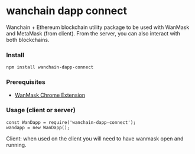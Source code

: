 # wanchain dapp connect

Wanchain + Ethereum blockchain utility package to be used with WanMask and MetaMask (from client). From the server, you can also interact with both blockchains.

### Install

```
npm install wanchain-dapp-connect

```

### Prerequisites

- <a href="https://chrome.google.com/webstore/detail/wanmask/omnkcjdohbnjfjmlaiboojplahajnenj?hl=fr">WanMask Chrome Extension</a>

### Usage (client or server)

```
const WanDapp = require('wanchain-dapp-connect');
wandapp = new WanDapp();

```

Client: when used on the client you will need to have wanmask open and running.





